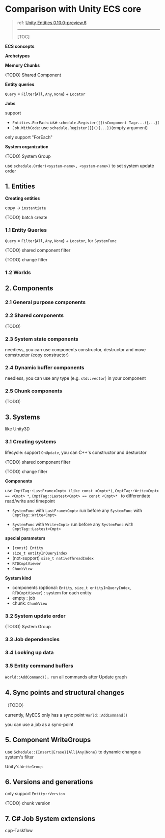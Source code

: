 # Comparison with Unity ECS core

> ref: [Unity Entities 0.10.0-preview.6](https://docs.unity3d.com/Packages/com.unity.entities@0.10/manual/index.html)
>
> ---
>
> [TOC]

**ECS concepts**

**Archetypes**

**Memory Chunks**

(TODO) Shared Component

**Entity queries**

`Query` = `Filter`(`All`, `Any`, `None`) + `Locator`

**Jobs**

support

- `Entities.ForEach`: use `schedule.Register([](<Component-Tag>...){...})`
- `Job.WithCode`: use `schedule.Register([](){...})`(empty argument)

only support "ForEach"

**System organization**

(TODO) System Group

use `schedule.Order(<system-name>, <system-name>)` to set system update order

## 1. Entities

**Creating entities**

copy -> `instantiate`

(TODO) batch create

### 1.1 Entity Queries

`Query` = `Filter`(`All`, `Any`, `None`) + `Locator`, for `SystemFunc`

(TODO) shared component filter

(TODO) change filter

### 1.2 Worlds

## 2. Components

### 2.1 General purpose components

### 2.2 Shared components

(TODO)

### 2.3 System state components

needless, you can use components constructor, destructor and move comstructor (copy constructor)

### 2.4 Dynamic buffer components

needless, you can use any type (e.g. `std::vector`) in your component

### 2.5 Chunk components

(TODO)

## 3. Systems

like Unity3D

### 3.1 Creating systems

lifecycle: support `OnUpdate`, you can C++'s constructor and desturctor

(TODO) shared component filter

(TODO) change filter

**Components**

use `CmptTag::LastFrame<Cmpt> (like const <Cmpt>*)`, `CmptTag::Write<Cmpt> == <Cmpt> *`,
`CmptTag::Lastest<Cmpt> == const <Cmpt>* ` to differentiate read/write and timepoint

- `SystemFunc` with `LastFrame<Cmpt>` run before any `SystemFunc` with `CmptTag::Write<Cmpt>`

- `SystemFunc` with `Write<Cmpt>` run before any `SystemFunc` with `CmptTag::Lastest<Cmpt>`

**special parameters**

- `[const] Entity`
- `size_t entityInQueryIndex`
- (not-support) `size_t nativeThreadIndex`
- `RTDCmptViewer`
- `ChunkView`

**System kind**

- components (optional: `Entity`, `size_t entityInQueryIndex`, `RTDCmptViewer`) : system for each entity
- empty : job
- chunk: `ChunkView`

### 3.2 System update order

(TODO) System Group

### 3.3 Job dependencies

### 3.4 Looking up data

### 3.5 Entity command buffers

`World::AddCommand()`，run all commands after Update graph

## 4. Sync points and structural changes

（TODO）

currently, MyECS only has a sync point `World::AddCommand()`

you can use a job as a sync-point

## 5. Component WriteGroups

use `Schedule::{Insert|Erase}{All|Any|None}` to dynamic change a system's filter

Unity's `WriteGroup`

## 6. Versions and generations

only support `Entity::Version`

(TODO) chunk version

## 7. C# Job System extensions

cpp-Taskflow